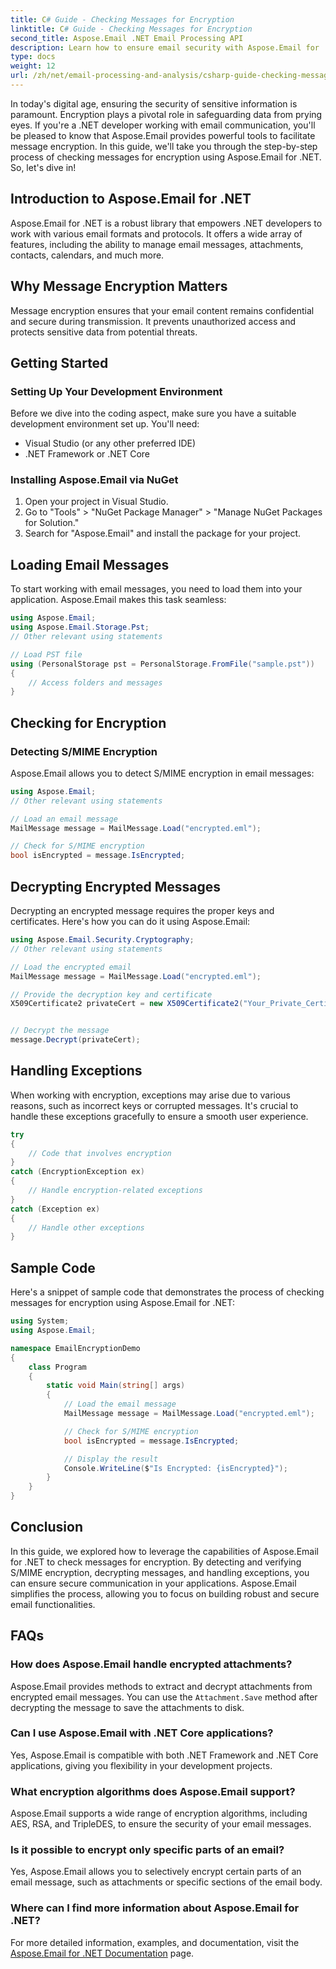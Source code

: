 ```yaml
---
title: C# Guide - Checking Messages for Encryption
linktitle: C# Guide - Checking Messages for Encryption
second_title: Aspose.Email .NET Email Processing API
description: Learn how to ensure email security with Aspose.Email for .NET. Check for encryption, decrypt messages, and more.
type: docs
weight: 12
url: /zh/net/email-processing-and-analysis/csharp-guide-checking-messages-for-encryption/
---
```


In today's digital age, ensuring the security of sensitive information is paramount. Encryption plays a pivotal role in safeguarding data from prying eyes. If you're a .NET developer working with email communication, you'll be pleased to know that Aspose.Email provides powerful tools to facilitate message encryption. In this guide, we'll take you through the step-by-step process of checking messages for encryption using Aspose.Email for .NET. So, let's dive in!

## Introduction to Aspose.Email for .NET

Aspose.Email for .NET is a robust library that empowers .NET developers to work with various email formats and protocols. It offers a wide array of features, including the ability to manage email messages, attachments, contacts, calendars, and much more.

## Why Message Encryption Matters

Message encryption ensures that your email content remains confidential and secure during transmission. It prevents unauthorized access and protects sensitive data from potential threats.

## Getting Started

### Setting Up Your Development Environment

Before we dive into the coding aspect, make sure you have a suitable development environment set up. You'll need:

- Visual Studio (or any other preferred IDE)
- .NET Framework or .NET Core

### Installing Aspose.Email via NuGet

1. Open your project in Visual Studio.
2. Go to "Tools" > "NuGet Package Manager" > "Manage NuGet Packages for Solution."
3. Search for "Aspose.Email" and install the package for your project.

## Loading Email Messages

To start working with email messages, you need to load them into your application. Aspose.Email makes this task seamless:

```csharp
using Aspose.Email;
using Aspose.Email.Storage.Pst;
// Other relevant using statements

// Load PST file
using (PersonalStorage pst = PersonalStorage.FromFile("sample.pst"))
{
    // Access folders and messages
}
```

## Checking for Encryption

### Detecting S/MIME Encryption

Aspose.Email allows you to detect S/MIME encryption in email messages:

```csharp
using Aspose.Email;
// Other relevant using statements

// Load an email message
MailMessage message = MailMessage.Load("encrypted.eml");

// Check for S/MIME encryption
bool isEncrypted = message.IsEncrypted;
```

## Decrypting Encrypted Messages

Decrypting an encrypted message requires the proper keys and certificates. Here's how you can do it using Aspose.Email:

```csharp
using Aspose.Email.Security.Cryptography;
// Other relevant using statements

// Load the encrypted email
MailMessage message = MailMessage.Load("encrypted.eml");

// Provide the decryption key and certificate
X509Certificate2 privateCert = new X509Certificate2("Your_Private_Certificate_File" );


// Decrypt the message
message.Decrypt(privateCert);
```

## Handling Exceptions

When working with encryption, exceptions may arise due to various reasons, such as incorrect keys or corrupted messages. It's crucial to handle these exceptions gracefully to ensure a smooth user experience.

```csharp
try
{
    // Code that involves encryption
}
catch (EncryptionException ex)
{
    // Handle encryption-related exceptions
}
catch (Exception ex)
{
    // Handle other exceptions
}
```

## Sample Code

Here's a snippet of sample code that demonstrates the process of checking messages for encryption using Aspose.Email for .NET:

```csharp
using System;
using Aspose.Email;

namespace EmailEncryptionDemo
{
    class Program
    {
        static void Main(string[] args)
        {
            // Load the email message
            MailMessage message = MailMessage.Load("encrypted.eml");

            // Check for S/MIME encryption
            bool isEncrypted = message.IsEncrypted;

            // Display the result
            Console.WriteLine($"Is Encrypted: {isEncrypted}");
        }
    }
}
```

## Conclusion

In this guide, we explored how to leverage the capabilities of Aspose.Email for .NET to check messages for encryption. By detecting and verifying S/MIME encryption, decrypting messages, and handling exceptions, you can ensure secure communication in your applications. Aspose.Email simplifies the process, allowing you to focus on building robust and secure email functionalities.

## FAQs

### How does Aspose.Email handle encrypted attachments?

Aspose.Email provides methods to extract and decrypt attachments from encrypted email messages. You can use the `Attachment.Save` method after decrypting the message to save the attachments to disk.

### Can I use Aspose.Email with .NET Core applications?

Yes, Aspose.Email is compatible with both .NET Framework and .NET Core applications, giving you flexibility in your development projects.

### What encryption algorithms does Aspose.Email support?

Aspose.Email supports a wide range of encryption algorithms, including AES, RSA, and TripleDES, to ensure the security of your email messages.

### Is it possible to encrypt only specific parts of an email?

Yes, Aspose.Email allows you to selectively encrypt certain parts of an email message, such as attachments or specific sections of the email body.

### Where can I find more information about Aspose.Email for .NET?

For more detailed information, examples, and documentation, visit the [Aspose.Email for .NET Documentation](https://reference.aspose.com/email/net) page.